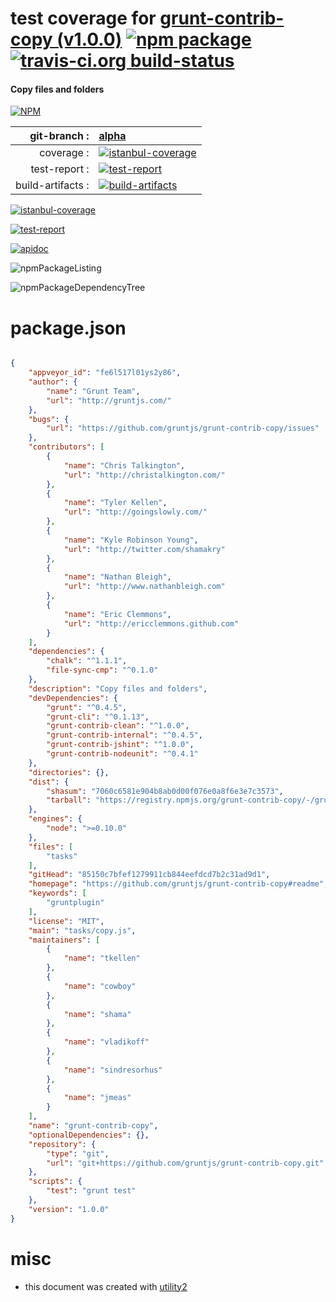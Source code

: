 # test coverage for  [grunt-contrib-copy (v1.0.0)](https://github.com/gruntjs/grunt-contrib-copy#readme)  [![npm package](https://img.shields.io/npm/v/npmtest-grunt-contrib-copy.svg?style=flat-square)](https://www.npmjs.org/package/npmtest-grunt-contrib-copy) [![travis-ci.org build-status](https://api.travis-ci.org/npmtest/node-npmtest-grunt-contrib-copy.svg)](https://travis-ci.org/npmtest/node-npmtest-grunt-contrib-copy)
#### Copy files and folders

[![NPM](https://nodei.co/npm/grunt-contrib-copy.png?downloads=true&downloadRank=true&stars=true)](https://www.npmjs.com/package/grunt-contrib-copy)

| git-branch : | [alpha](https://github.com/npmtest/node-npmtest-grunt-contrib-copy/tree/alpha)|
|--:|:--|
| coverage : | [![istanbul-coverage](https://npmtest.github.io/node-npmtest-grunt-contrib-copy/build/coverage.badge.svg)](https://npmtest.github.io/node-npmtest-grunt-contrib-copy/build/coverage.html/index.html)|
| test-report : | [![test-report](https://npmtest.github.io/node-npmtest-grunt-contrib-copy/build/test-report.badge.svg)](https://npmtest.github.io/node-npmtest-grunt-contrib-copy/build/test-report.html)|
| build-artifacts : | [![build-artifacts](https://npmtest.github.io/node-npmtest-grunt-contrib-copy/glyphicons_144_folder_open.png)](https://github.com/npmtest/node-npmtest-grunt-contrib-copy/tree/gh-pages/build)|

[![istanbul-coverage](https://npmtest.github.io/node-npmtest-grunt-contrib-copy/build/screenCapture.buildCi.browser.%252Ftmp%252Fbuild%252Fcoverage.lib.html.png)](https://npmtest.github.io/node-npmtest-grunt-contrib-copy/build/coverage.html/index.html)

[![test-report](https://npmtest.github.io/node-npmtest-grunt-contrib-copy/build/screenCapture.buildCi.browser.%252Ftmp%252Fbuild%252Ftest-report.html.png)](https://npmtest.github.io/node-npmtest-grunt-contrib-copy/build/test-report.html)

[![apidoc](https://npmdoc.github.io/node-npmdoc-grunt-contrib-copy/build/screenCapture.buildCi.browser.%252Ftmp%252Fbuild%252Fapidoc.html.png)](https://npmdoc.github.io/node-npmdoc-grunt-contrib-copy/build/apidoc.html)

![npmPackageListing](https://npmtest.github.io/node-npmtest-grunt-contrib-copy/build/screenCapture.npmPackageListing.svg)

![npmPackageDependencyTree](https://npmtest.github.io/node-npmtest-grunt-contrib-copy/build/screenCapture.npmPackageDependencyTree.svg)



# package.json

```json

{
    "appveyor_id": "fe6l517l01ys2y86",
    "author": {
        "name": "Grunt Team",
        "url": "http://gruntjs.com/"
    },
    "bugs": {
        "url": "https://github.com/gruntjs/grunt-contrib-copy/issues"
    },
    "contributors": [
        {
            "name": "Chris Talkington",
            "url": "http://christalkington.com/"
        },
        {
            "name": "Tyler Kellen",
            "url": "http://goingslowly.com/"
        },
        {
            "name": "Kyle Robinson Young",
            "url": "http://twitter.com/shamakry"
        },
        {
            "name": "Nathan Bleigh",
            "url": "http://www.nathanbleigh.com"
        },
        {
            "name": "Eric Clemmons",
            "url": "http://ericclemmons.github.com"
        }
    ],
    "dependencies": {
        "chalk": "^1.1.1",
        "file-sync-cmp": "^0.1.0"
    },
    "description": "Copy files and folders",
    "devDependencies": {
        "grunt": "^0.4.5",
        "grunt-cli": "^0.1.13",
        "grunt-contrib-clean": "^1.0.0",
        "grunt-contrib-internal": "^0.4.5",
        "grunt-contrib-jshint": "^1.0.0",
        "grunt-contrib-nodeunit": "^0.4.1"
    },
    "directories": {},
    "dist": {
        "shasum": "7060c6581e904b8ab0d00f076e0a8f6e3e7c3573",
        "tarball": "https://registry.npmjs.org/grunt-contrib-copy/-/grunt-contrib-copy-1.0.0.tgz"
    },
    "engines": {
        "node": ">=0.10.0"
    },
    "files": [
        "tasks"
    ],
    "gitHead": "85150c7bfef1279911cb844eefdcd7b2c31ad9d1",
    "homepage": "https://github.com/gruntjs/grunt-contrib-copy#readme",
    "keywords": [
        "gruntplugin"
    ],
    "license": "MIT",
    "main": "tasks/copy.js",
    "maintainers": [
        {
            "name": "tkellen"
        },
        {
            "name": "cowboy"
        },
        {
            "name": "shama"
        },
        {
            "name": "vladikoff"
        },
        {
            "name": "sindresorhus"
        },
        {
            "name": "jmeas"
        }
    ],
    "name": "grunt-contrib-copy",
    "optionalDependencies": {},
    "repository": {
        "type": "git",
        "url": "git+https://github.com/gruntjs/grunt-contrib-copy.git"
    },
    "scripts": {
        "test": "grunt test"
    },
    "version": "1.0.0"
}
```



# misc
- this document was created with [utility2](https://github.com/kaizhu256/node-utility2)
